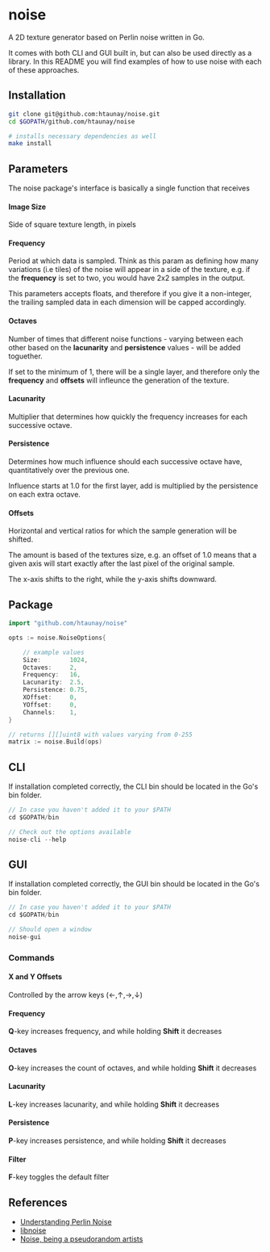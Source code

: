 noise
=====

A 2D texture generator based on Perlin noise written in Go.

It comes with both CLI and GUI built in, but can also be used directly as a
library. In this README you will find examples of how to use noise with each
of these approaches.

## Installation

```bash
git clone git@github.com:htaunay/noise.git
cd $GOPATH/github.com/htaunay/noise

# installs necessary dependencies as well
make install
```

## Parameters

The noise package's interface is basically a single function that receives

#### Image Size

Side of square texture length, in pixels

#### Frequency

Period at which data is sampled. Think as this param as defining how many
variations (i.e tiles) of the noise will appear in a side of the texture,
e.g. if the **frequency** is set to two, you would have 2x2 samples in the
output.

This parameters accepts floats, and therefore if you give it a non-integer,
the trailing sampled data in each dimension will be capped accordingly.

#### Octaves

Number of times that different noise functions - varying between each other
based on the **lacunarity** and **persistence** values - will be added toguether.

If set to the minimum of 1, there will be a single layer, and therefore only
the **frequency** and **offsets** will infleunce the generation of the texture.

#### Lacunarity

Multiplier that determines how quickly the frequency increases for each
successive octave.

#### Persistence

Determines how much influence should each successive octave have, quantitatively
over the previous one.

Influence starts at 1.0 for the first layer, add is multiplied by the
persistence on each extra octave.

#### Offsets

Horizontal and vertical ratios for which the sample generation will be shifted.

The amount is based of the textures size, e.g. an offset of 1.0 means that a
given axis will start exactly after the last pixel of the original sample.

The x-axis shifts to the right, while the y-axis shifts downward.

## Package

```go
import "github.com/htaunay/noise"

opts := noise.NoiseOptions{

	// example values
	Size:        1024,
	Octaves:     2,
	Frequency:   16,
	Lacunarity:  2.5,
	Persistence: 0.75,
	XOffset:     0,
	YOffset:     0,
	Channels:    1,
}

// returns [][]uint8 with values varying from 0-255
matrix := noise.Build(ops)
```

## CLI

If installation completed correctly, the CLI bin should be located in the
Go's bin folder.

```go
// In case you haven't added it to your $PATH
cd $GOPATH/bin

// Check out the options available
noise-cli --help
```

## GUI

If installation completed correctly, the GUI bin should be located in the
Go's bin folder.

```go
// In case you haven't added it to your $PATH
cd $GOPATH/bin

// Should open a window
noise-gui
```

### Commands

#### X and Y Offsets

Controlled by the arrow keys (←,↑,→,↓)

#### Frequency

**Q**-key increases frequency, and while holding **Shift** it decreases

#### Octaves

**O**-key increases the count of octaves, and while holding **Shift** it decreases

#### Lacunarity

**L**-key increases lacunarity, and while holding **Shift** it decreases

#### Persistence

**P**-key increases persistence, and while holding **Shift** it decreases

#### Filter

**F**-key toggles the default filter

## References

* [Understanding Perlin Noise](http://flafla2.github.io/2014/08/09/perlinnoise.html)
* [libnoise](http://libnoise.sourceforge.net/index.html)
* [Noise, being a pseudorandom artists](http://catlikecoding.com/unity/tutorials/noise/)

